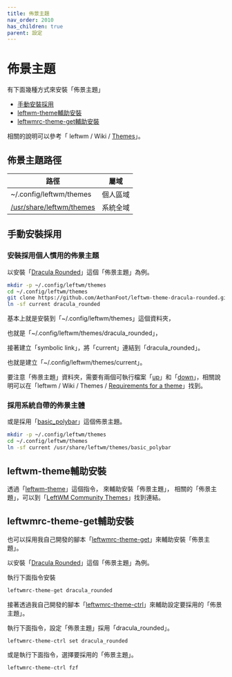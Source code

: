 ```yaml
---
title: 佈景主題
nav_order: 2010
has_children: true
parent: 設定
---
```



# 佈景主題

有下面幾種方式來安裝「佈景主題」

* [手動安裝採用](#手動安裝採用)
* [leftwm-theme輔助安裝](#leftwm-theme輔助安裝)
* [leftwmrc-theme-get輔助安裝](#leftwmrc-theme-get輔助安裝)

相關的說明可以參考「 leftwm / Wiki / [Themes](https://github.com/leftwm/leftwm/wiki/Themes)」。


## 佈景主題路徑

| 路徑 | 屬域 |
| --- | --- |
| ~/.config/leftwm/themes | 個人區域 |
| [/usr/share/leftwm/themes](https://github.com/leftwm/leftwm/tree/master/themes) | 系統全域 |


## 手動安裝採用

### 安裝採用個人慣用的佈景主題

以安裝「[Dracula Rounded](https://github.com/AethanFoot/leftwm-theme-dracula-rounded/)」這個「佈景主題」為例。

``` sh
mkdir -p ~/.config/leftwm/themes
cd ~/.config/leftwm/themes
git clone https://github.com/AethanFoot/leftwm-theme-dracula-rounded.git dracula_rounded
ln -sf current dracula_rounded
```

基本上就是安裝到「~/.config/leftwm/themes」這個資料夾，

也就是「~/.config/leftwm/themes/dracula_rounded」，

接著建立「symbolic link」，將「current」連結到「dracula_rounded」。

也就是建立「~/.config/leftwm/themes/current」。

要注意「佈景主題」資料夾，需要有兩個可執行檔案「[up](https://github.com/AethanFoot/leftwm-theme-dracula-rounded/blob/master/up)」和「[down](https://github.com/AethanFoot/leftwm-theme-dracula-rounded/blob/master/down)」，相關說明可以在「leftwm / Wiki / Themes / [Requirements for a theme](https://github.com/leftwm/leftwm/wiki/Themes#requirements-for-a-theme)」找到。

### 採用系統自帶的佈景主體

或是採用「[basic_polybar](https://github.com/leftwm/leftwm/tree/master/themes/basic_polybar/)」這個佈景主題。

``` sh
mkdir -p ~/.config/leftwm/themes
cd ~/.config/leftwm/themes
ln -sf current /usr/share/leftwm/themes/basic_polybar
```


## leftwm-theme輔助安裝

透過「[leftwm-theme](https://github.com/leftwm/leftwm-theme)」這個指令， 來輔助安裝「佈景主題」，
相關的「佈景主題」，可以到「[LeftWM Community Themes](https://github.com/leftwm/leftwm-community-themes)」找到連結。


## leftwmrc-theme-get輔助安裝

也可以採用我自己開發的腳本「[leftwmrc-theme-get](https://samwhelp.github.io/note-about-leftwm/read/project/leftwmrc-profile/leftwmrc-theme-get.html)」來輔助安裝「佈景主題」。

以安裝「[Dracula Rounded](https://samwhelp.github.io/note-about-leftwm/read/project/leftwmrc-profile/leftwmrc-theme-get.html#dracula_rounded)」這個「佈景主題」為例。

執行下面指令安裝

``` sh
leftwmrc-theme-get dracula_rounded
```

接著透過我自己開發的腳本「[leftwmrc-theme-ctrl](https://samwhelp.github.io/note-about-leftwm/read/project/leftwmrc-profile/leftwmrc-theme-ctrl.html)」來輔助設定要採用的「佈景主題」。

執行下面指令，設定「佈景主題」採用「dracula_rounded」。

``` sh
leftwmrc-theme-ctrl set dracula_rounded
```

或是執行下面指令，選擇要採用的「佈景主題」。

``` sh
leftwmrc-theme-ctrl fzf
```
